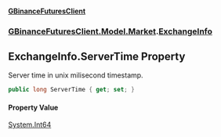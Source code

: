#### [GBinanceFuturesClient](./index.md 'index')
### [GBinanceFuturesClient.Model.Market](./GBinanceFuturesClient-Model-Market.md 'GBinanceFuturesClient.Model.Market').[ExchangeInfo](./GBinanceFuturesClient-Model-Market-ExchangeInfo.md 'GBinanceFuturesClient.Model.Market.ExchangeInfo')
## ExchangeInfo.ServerTime Property
Server time in unix milisecond timestamp.  
```csharp
public long ServerTime { get; set; }
```
#### Property Value
[System.Int64](https://docs.microsoft.com/en-us/dotnet/api/System.Int64 'System.Int64')  
